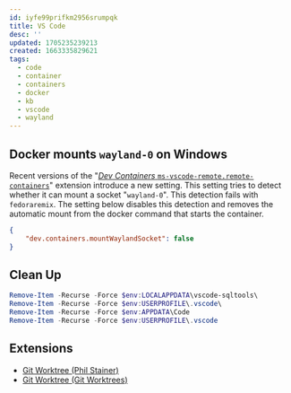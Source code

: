 ```yaml
---
id: iyfe99prifkm2956srumpqk
title: VS Code
desc: ''
updated: 1705235239213
created: 1663335829621
tags:
  - code
  - container
  - containers
  - docker
  - kb
  - vscode
  - wayland
---
```


## Docker mounts `wayland-0` on Windows

Recent versions of the "[_Dev Containers_ `ms-vscode-remote.remote-containers`](https://marketplace.visualstudio.com/items?itemName=ms-vscode-remote.remote-containers)" extension introduce a new setting.
This setting tries to detect whether it can mount a socket "`wayland-0`".
This detection fails with `fedoraremix`.
The setting below disables this detection and removes the automatic mount from the docker command that starts the container.

```json
{
    "dev.containers.mountWaylandSocket": false
}
```

## Clean Up

```powershell
Remove-Item -Recurse -Force $env:LOCALAPPDATA\vscode-sqltools\
Remove-Item -Recurse -Force $env:USERPROFILE\.vscode\
Remove-Item -Recurse -Force $env:APPDATA\Code
Remove-Item -Recurse -Force $env:USERPROFILE\.vscode
```

## Extensions

* [Git Worktree (Phil Stainer)](https://marketplace.visualstudio.com/items?itemName=PhilStainer.git-worktree)
* [Git Worktree (Git Worktrees)](https://marketplace.visualstudio.com/items?itemName=GitWorktrees.git-worktrees)
